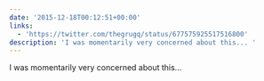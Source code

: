 ```yaml
---
date: '2015-12-18T00:12:51+00:00'
links:
  - 'https://twitter.com/thegrugq/status/677575925517516800'
description: 'I was momentarily very concerned about this... '
---
```

I was momentarily very concerned about this... 
